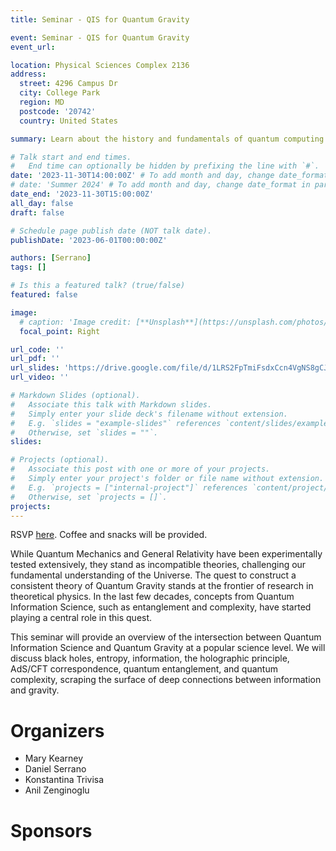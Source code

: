 ```yaml
---
title: Seminar - QIS for Quantum Gravity

event: Seminar - QIS for Quantum Gravity
event_url: 

location: Physical Sciences Complex 2136
address:
  street: 4296 Campus Dr
  city: College Park
  region: MD
  postcode: '20742'
  country: United States

summary: Learn about the history and fundamentals of quantum computing from a mathematical perspective.

# Talk start and end times.
#   End time can optionally be hidden by prefixing the line with `#`.
date: '2023-11-30T14:00:00Z' # To add month and day, change date_format in params.yaml
# date: 'Summer 2024' # To add month and day, change date_format in params.yaml
date_end: '2023-11-30T15:00:00Z'
all_day: false
draft: false

# Schedule page publish date (NOT talk date).
publishDate: '2023-06-01T00:00:00Z'

authors: [Serrano]
tags: []

# Is this a featured talk? (true/false)
featured: false

image:
  # caption: 'Image credit: [**Unsplash**](https://unsplash.com/photos/bzdhc5b3Bxs)'
  focal_point: Right

url_code: ''
url_pdf: ''
url_slides: 'https://drive.google.com/file/d/1LRS2FpTmiFsdxCcn4VgNS8gCJLji8n2E/view?usp=sharing'
url_video: ''

# Markdown Slides (optional).
#   Associate this talk with Markdown slides.
#   Simply enter your slide deck's filename without extension.
#   E.g. `slides = "example-slides"` references `content/slides/example-slides.md`.
#   Otherwise, set `slides = ""`.
slides:

# Projects (optional).
#   Associate this post with one or more of your projects.
#   Simply enter your project's folder or file name without extension.
#   E.g. `projects = ["internal-project"]` references `content/project/deep-learning/index.md`.
#   Otherwise, set `projects = []`.
projects:
---
```


RSVP [here](https://forms.gle/jYUa1v1NPN5VPyQs5). Coffee and snacks will be provided.

While Quantum Mechanics and General Relativity have been experimentally tested extensively, they stand as incompatible theories, challenging our fundamental understanding of the Universe. The quest to construct a consistent theory of Quantum Gravity stands at the frontier of research in theoretical physics. In the last few decades, concepts from Quantum Information Science, such as entanglement and complexity, have started playing a central role in this quest.

This seminar will provide an overview of the intersection between Quantum Information Science and Quantum Gravity at a popular science level. We will discuss black holes, entropy, information, the holographic principle, AdS/CFT correspondence, quantum entanglement, and quantum complexity, scraping the surface of deep connections between information and gravity.

# Organizers

- Mary Kearney
- Daniel Serrano
- Konstantina Trivisa
- Anil Zenginoglu

# Sponsors
